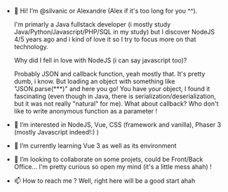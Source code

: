 - 👋 Hi! 
    I’m @silvanic or Alexandre (Alex if it's too long for you ^^). 
    
  I'm primarly a Java fullstack developer (i mostly study Java/Python/Javascript/PHP/SQL in my study) but I discover NodeJS 4/5 years ago and i kind of love it so I try to focus more on that technology. 
    
    Why did I fell in love with NodeJS (i can say javascript too)? 
    
    Probably JSON and callback function, yeah mostly that. It's pretty dumb, i know. But loading an object with something like "JSON.parse(***)" and here you go! You have your object, I found it fascinating (even though in Java,
    there is serialization/deserialization, but it was not really "natural" for me). What about callback? Who don't like to write anonymous function as a parameter !

    
    
    
- 👀 I’m interested in NodeJS, Vue, CSS (framework and vanilla), Phaser 3 (mostly Javascript indeed!:) )
- 🌱 I’m currently learning Vue 3 as well as its environment
- 💞️ I’m looking to collaborate on some projets, could be Front/Back Office... I'm pretty curious so open my mind (it's a little mess ahah) !
- 📫 How to reach me ? Well, right here will be a good start ahah

<!---
silvanic/silvanic is a ✨ special ✨ repository because its `README.md` (this file) appears on your GitHub profile.
You can click the Preview link to take a look at your changes.
--->

